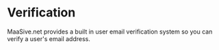 # Verification

MaaSive.net provides a built in user email verification system so you can verify a user's email address.
